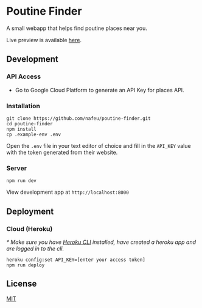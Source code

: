 # Poutine Finder

A small webapp that helps find poutine places near you.

Live preview is available [here](http://poutine-finder.herokuapp.com).

## Development

### API Access
- Go to Google Cloud Platform to generate an API Key for places API.

### Installation

```
git clone https://github.com/nafeu/poutine-finder.git
cd poutine-finder
npm install
cp .example-env .env
```

Open the `.env` file in your text editor of choice and fill in the `API_KEY` value with the token generated from their website.

### Server

```
npm run dev
```

View development app at `http://localhost:8000`

## Deployment

### Cloud (Heroku)

_* Make sure you have [Heroku CLI](https://devcenter.heroku.com/articles/heroku-cli) installed, have created a heroku app and are logged in to the cli._

```
heroku config:set API_KEY=[enter your access token]
npm run deploy
```

## License

[MIT](https://choosealicense.com/licenses/mit/)